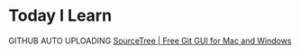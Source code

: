# Today I Learn

GITHUB AUTO UPLOADING 
[SourceTree | Free Git GUI for Mac and Windows](https://www.sourcetreeapp.com/)

